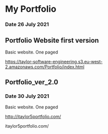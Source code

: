 # My Portfolio
### Date 26 July 2021
## Portfolio Website first version

Basic website. One paged

https://taylor-software-engineering.s3.eu-west-2.amazonaws.com/Portfolio/index.html


## Portfolio_ver_2.0
### Date 30 July 2021
Basic website. One paged

http://itaylor5portfolio.com/

itaylor5portfolio.com/

